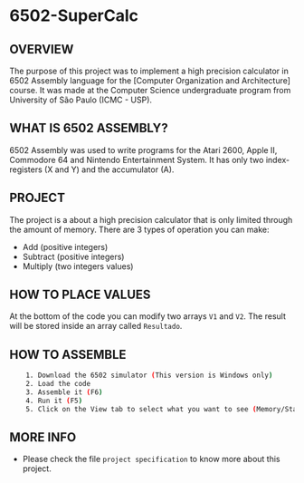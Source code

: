 # 6502-SuperCalc


OVERVIEW
--------------------------------------------------
The purpose of this project was to implement a high precision calculator in 6502 Assembly language for the [Computer Organization and Architecture] course. It was made at the Computer Science undergraduate program from University of São Paulo (ICMC - USP).

WHAT IS 6502 ASSEMBLY?
--------------------------------------------------
6502 Assembly was used to write programs for the Atari 2600, Apple II, Commodore 64 and Nintendo Entertainment System.
It has only two index-registers (X and Y) and the accumulator (A).

PROJECT
--------------------------------------------------
The project is a about a high precision calculator that is only limited through the amount of memory.
There are 3 types of operation you can make:
* Add (positive integers)
* Subtract (positive integers)
* Multiply (two integers values)

HOW TO PLACE VALUES
--------------------------------------------------
At the bottom of the code you can modify two arrays `V1` and `V2`.
The result will be stored inside an array called `Resultado`.

HOW TO ASSEMBLE
--------------------------------------------------
```bash
	1. Download the 6502 simulator (This version is Windows only)
	2. Load the code
	3. Assemble it (F6)
	4. Run it (F5)
	5. Click on the View tab to select what you want to see (Memory/Stack/Registers)
```

MORE INFO
--------------------------------------------------
* Please check the file `project specification` to know more about this project.
